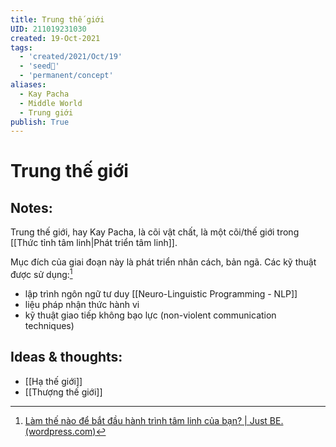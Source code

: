 ```yaml
---
title: Trung thế giới
UID: 211019231030
created: 19-Oct-2021
tags:
  - 'created/2021/Oct/19'
  - 'seed🥜'
  - 'permanent/concept'
aliases:
  - Kay Pacha
  - Middle World
  - Trung giới
publish: True
---
```

# Trung thế giới

## Notes:
Trung thế giới, hay Kay Pacha, là cõi vật chất, là một cõi/thế giới trong [[Thức tỉnh tâm linh|Phát triển tâm linh]]. 

Mục đích của giai đoạn này là phát triển nhân cách, bản ngã. Các kỹ thuật được sử dụng:[^1]
- lập trình ngôn ngữ tư duy [[Neuro-Linguistic Programming - NLP]]
- liệu pháp nhận thức hành vi
- kỹ thuật giao tiếp không bạo lực (non-violent communication techniques)

## Ideas & thoughts:
- [[Hạ thế giới]]
- [[Thượng thế giới]]

[^1]: [Làm thế nào để bắt đầu hành trình tâm linh của bạn? | Just BE. (wordpress.com)](https://innermostselves.wordpress.com/2021/06/16/lam-the-nao-de-bat-dau-hanh-trinh-tam-linh-cua-ban/)
